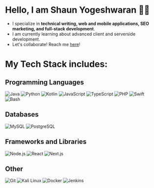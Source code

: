 # Hello, I am Shaun Yogeshwaran 👨‍💻 
- I specialize in **technical writing, web and mobile applications, SEO marketing, and full-stack development**.  
- I am currently learning about advanced client and serverside development.
- Let's collaborate! Reach me [here](mailto:shaun.bahrain@gmail.com)!

# My Tech Stack includes: 

## Programming Languages
![Java](https://img.icons8.com/color/48/000000/java-coffee-cup-logo.png "Java")
![Python](https://img.icons8.com/color/48/000000/python.png "Python")
![Kotlin](https://img.icons8.com/?size=48&id=QF5zpaaq4QZf&format=png&color=000000)
![JavaScript](https://img.icons8.com/color/48/000000/javascript.png "JavaScript")
![TypeScript](https://img.icons8.com/color/48/000000/typescript.png "TypeScript")
![PHP](https://img.icons8.com/officel/48/000000/php-logo.png "PHP")
![Swift](https://img.icons8.com/color/48/000000/swift.png "Swift")
![Bash](https://img.icons8.com/?size=48&id=9MJf0ngDwS8z&format=png&color=000000 "Bash")


## Databases
![MySQL](https://img.icons8.com/color/48/000000/mysql-logo.png "MySQL")
![PostgreSQL](https://img.icons8.com/color/48/000000/postgreesql.png "PostgreSQL")

## Frameworks and Libraries
![Node.js](https://img.icons8.com/color/48/000000/nodejs.png "Node.js")
![React](https://img.icons8.com/officel/48/000000/react.png "React")
![Next.js](https://img.icons8.com/color/48/000000/nextjs.png "Next.js")

## Other
![Git](https://img.icons8.com/color/48/000000/git.png "Git")
![Kali Linux](https://img.icons8.com/?size=48&id=qBWtR72kluCU&format=png&color=000000 "Kali Linux")
![Docker](https://img.icons8.com/color/48/000000/docker.png "Docker")
![Jenkins](https://img.icons8.com/color/48/000000/jenkins.png "Jenkins")

